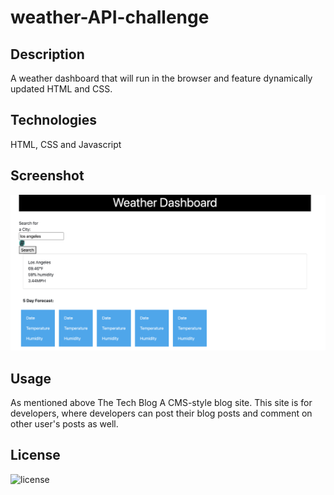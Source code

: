 # weather-API-challenge

## Description
A weather dashboard that will run in the browser and feature dynamically updated HTML and CSS.

## Technologies

HTML, CSS and Javascript


## Screenshot
![main page](./assets/images/weatherscreenshot.png)



## Usage
As mentioned above The Tech Blog A CMS-style blog site. This site is for developers, where developers can post their blog posts and comment on other user's posts as well.

    

## License

![license](https://img.shields.io/badge/License-MIT%20License-blue?style=for-the-badge)